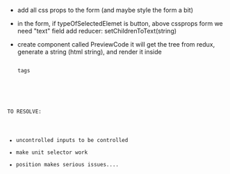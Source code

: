 
- add all css props to the form (and maybe style the form a bit)

- in the form, if typeOfSelectedElemet is button,
    above cssprops form we need "text" field
    add reducer: setChildrenToText(string)

- create component called PreviewCode
it will get the tree from redux, generate a string (html string),
and render it inside <pre><code> tags



TO RESOLVE:
- uncontrolled inputs to be controlled
- make unit selector work
- position makes serious issues....